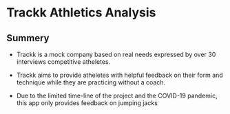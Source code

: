 # Trackk Athletics Analysis


## Summery

- Trackk is a mock company based on real needs expressed by over 30 interviews competitive atheletes. 
- Trackk aims to provide atheletes with helpful feedback on their form and technique while they are practicing without a coach.

- Due to the limited time-line of the project and the COVID-19 pandemic, this app only provides feedback on jumping jacks
